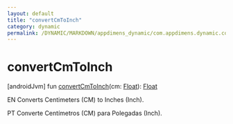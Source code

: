 ```yaml
---
layout: default
title: "convertCmToInch"
category: dynamic
permalink: /DYNAMIC/MARKDOWN/appdimens_dynamic/com.appdimens.dynamic.compose/-app-dimens-physical-units/convert-cm-to-inch.html
---
```


# convertCmToInch

[androidJvm]
fun [convertCmToInch](convert-cm-to-inch.md)(cm: [Float](https://kotlinlang.org/api/core/kotlin-stdlib/kotlin/-float/index.html)): [Float](https://kotlinlang.org/api/core/kotlin-stdlib/kotlin/-float/index.html)

EN Converts Centimeters (CM) to Inches (Inch).

PT Converte Centímetros (CM) para Polegadas (Inch).